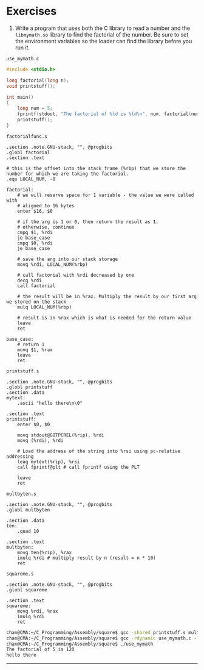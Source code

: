 # Exercises 

1. Write a program that uses both the C library to read a number and the `libmymath.so` library to find the factorial of the number. Be
   sure to set the environment variables so the loader can find the library before you run it.

`use_mymath.c`

```c
#include <stdio.h>

long factorial(long n);
void printstuff();

int main()
{
    long num = 5;
    fprintf(stdout, "The factorial of %ld is %ld\n", num, factorial(num));
    printstuff();
}
```

`factorialfunc.s`

```assembly
.section .note.GNU-stack, "", @progbits
.globl factorial
.section .text

# this is the offset into the stack frame (%rbp) that we store the number for which we are taking the factorial.
.equ LOCAL_NUM, -8

factorial:
    # we will reserve space for 1 variable - the value we were called with
    # aligned to 16 bytes
    enter $16, $0

    # if the arg is 1 or 0, then return the result as 1.
    # otherwise, continue 
    cmpq $1, %rdi
    je base_case
    cmpq $0, %rdi
    je base_case

    # save the arg into our stack storage
    movq %rdi, LOCAL_NUM(%rbp)

    # call factorial with %rdi decreased by one
    decq %rdi
    call factorial 

    # the result will be in %rax. Multiply the result by our first arg we stored on the stack
    mulq LOCAL_NUM(%rbp)

    # result is in %rax which is what is needed for the return value
    leave 
    ret

base_case:
    # return 1
    movq $1, %rax
    leave 
    ret
```

`printstuff.s`

```assembly
.section .note.GNU-stack, "", @progbits
.globl printstuff 
.section .data 
mytext: 
    .ascii "hello there\n\0"

.section .text 
printstuff: 
    enter $0, $0 

    movq stdout@GOTPCREL(%rip), %rdi 
    movq (%rdi), %rdi 

    # Load the address of the string into %rsi using pc-relative addressing
    leaq mytext(%rip), %rsi 
    call fprintf@plt # call fprintf using the PLT 

    leave 
    ret 
```

`multbyten.s`

```assembly
.section .note.GNU-stack, "", @progbits
.globl multbyten

.section .data 
ten:
    .quad 10

.section .text 
multbyten: 
    movq ten(%rip), %rax
    imulq %rdi # multiply result by n (result = n * 10)
    ret 
```

`squareme.s`

```assembly
.section .note.GNU-stack, "", @progbits
.globl squareme 

.section .text 
squareme: 
    movq %rdi, %rax 
    imulq %rdi 
    ret 
```

```sh
chan@CMA:~/C_Programming/Assembly/square$ gcc -shared printstuff.s multbyten.s squareme.s factorialfunc.s -o libmymath.so
chan@CMA:~/C_Programming/Assembly/square$ gcc -rdynamic use_mymath.c -lmymath -L . -o use_mymath
chan@CMA:~/C_Programming/Assembly/square$ ./use_mymath
The factorial of 5 is 120
hello there
```

---


